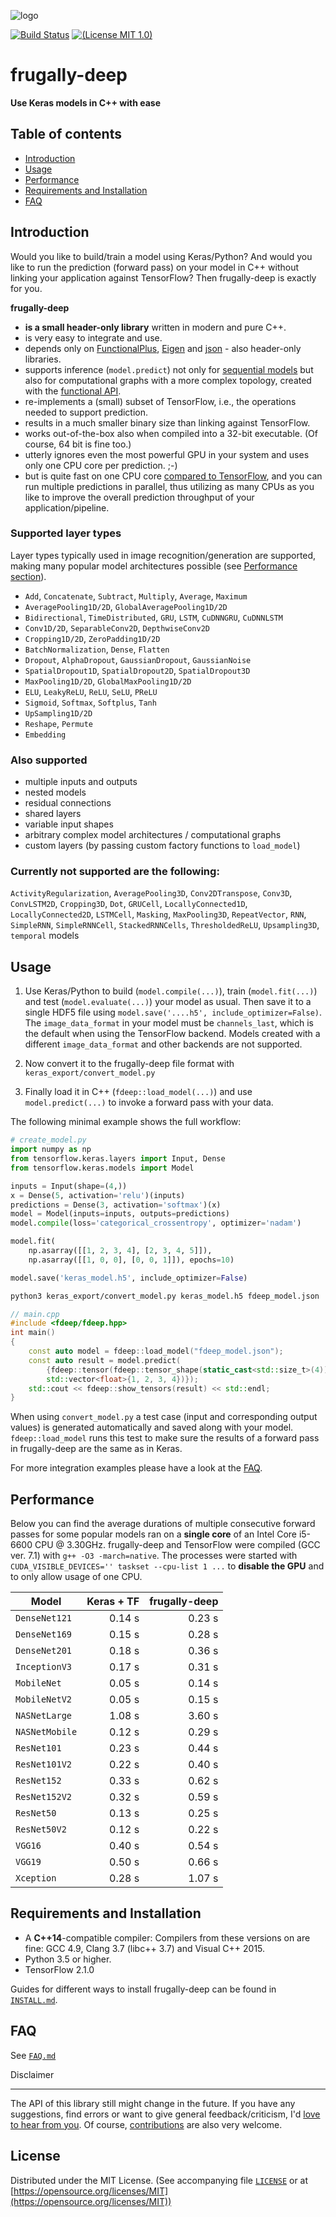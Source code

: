 ![logo](logo/fdeep.png)

[![Build Status](https://travis-ci.org/Dobiasd/frugally-deep.svg?branch=master)][travis]
[![(License MIT 1.0)](https://img.shields.io/badge/license-MIT%201.0-blue.svg)][license]

[travis]: https://travis-ci.org/Dobiasd/frugally-deep
[license]: LICENSE

frugally-deep
=============

**Use Keras models in C++ with ease**

Table of contents
-----------------

* [Introduction](#introduction)
* [Usage](#usage)
* [Performance](#performance)
* [Requirements and Installation](#requirements-and-installation)
* [FAQ](#faq)

Introduction
------------

Would you like to build/train a model using Keras/Python? And would you like to run the prediction (forward pass) on your model in C++ without linking your application against TensorFlow? Then frugally-deep is exactly for you.

**frugally-deep**

* **is a small header-only library** written in modern and pure C++.
* is very easy to integrate and use.
* depends only on [FunctionalPlus](https://github.com/Dobiasd/FunctionalPlus), [Eigen](http://eigen.tuxfamily.org/) and [json](https://github.com/nlohmann/json) - also header-only libraries.
* supports inference (`model.predict`) not only for [sequential models](https://keras.io/getting-started/sequential-model-guide/) but also for computational graphs with a more complex topology, created with the [functional API](https://keras.io/getting-started/functional-api-guide/).
* re-implements a (small) subset of TensorFlow, i.e., the operations needed to support prediction.
* results in a much smaller binary size than linking against TensorFlow.
* works out-of-the-box also when compiled into a 32-bit executable. (Of course, 64 bit is fine too.)
* utterly ignores even the most powerful GPU in your system and uses only one CPU core per prediction. ;-)
* but is quite fast on one CPU core [compared to TensorFlow](#performance), and you can run multiple predictions in parallel, thus utilizing as many CPUs as you like to improve the overall prediction throughput of your application/pipeline.


### Supported layer types

Layer types typically used in image recognition/generation are supported, making many popular model architectures possible (see [Performance section](#performance)).

* `Add`, `Concatenate`, `Subtract`, `Multiply`, `Average`, `Maximum`
* `AveragePooling1D/2D`, `GlobalAveragePooling1D/2D`
* `Bidirectional`, `TimeDistributed`, `GRU`, `LSTM`, `CuDNNGRU`, `CuDNNLSTM`
* `Conv1D/2D`, `SeparableConv2D`, `DepthwiseConv2D`
* `Cropping1D/2D`, `ZeroPadding1D/2D`
* `BatchNormalization`, `Dense`, `Flatten`
* `Dropout`, `AlphaDropout`, `GaussianDropout`, `GaussianNoise`
* `SpatialDropout1D`, `SpatialDropout2D`, `SpatialDropout3D`
* `MaxPooling1D/2D`, `GlobalMaxPooling1D/2D`
* `ELU`, `LeakyReLU`, `ReLU`, `SeLU`, `PReLU`
* `Sigmoid`, `Softmax`, `Softplus`, `Tanh`
* `UpSampling1D/2D`
* `Reshape`, `Permute`
* `Embedding`


### Also supported

* multiple inputs and outputs
* nested models
* residual connections
* shared layers
* variable input shapes
* arbitrary complex model architectures / computational graphs
* custom layers (by passing custom factory functions to `load_model`)

### Currently not supported are the following:

`ActivityRegularization`,
`AveragePooling3D`,
`Conv2DTranspose`,
`Conv3D`,
`ConvLSTM2D`,
`Cropping3D`,
`Dot`,
`GRUCell`,
`LocallyConnected1D`,
`LocallyConnected2D`,
`LSTMCell`,
`Masking`,
`MaxPooling3D`,
`RepeatVector`,
`RNN`,
`SimpleRNN`,
`SimpleRNNCell`,
`StackedRNNCells`,
`ThresholdedReLU`,
`Upsampling3D`,
`temporal` models

Usage
-----

1) Use Keras/Python to build (`model.compile(...)`), train (`model.fit(...)`) and test (`model.evaluate(...)`) your model as usual. Then save it to a single HDF5 file using `model.save('....h5', include_optimizer=False)`. The `image_data_format` in your model must be `channels_last`, which is the default when using the TensorFlow backend. Models created with a different `image_data_format` and other backends are not supported.

2) Now convert it to the frugally-deep file format with `keras_export/convert_model.py`

3) Finally load it in C++ (`fdeep::load_model(...)`) and use `model.predict(...)` to invoke a forward pass with your data.

The following minimal example shows the full workflow:

```python
# create_model.py
import numpy as np
from tensorflow.keras.layers import Input, Dense
from tensorflow.keras.models import Model

inputs = Input(shape=(4,))
x = Dense(5, activation='relu')(inputs)
predictions = Dense(3, activation='softmax')(x)
model = Model(inputs=inputs, outputs=predictions)
model.compile(loss='categorical_crossentropy', optimizer='nadam')

model.fit(
    np.asarray([[1, 2, 3, 4], [2, 3, 4, 5]]),
    np.asarray([[1, 0, 0], [0, 0, 1]]), epochs=10)

model.save('keras_model.h5', include_optimizer=False)
```

```bash
python3 keras_export/convert_model.py keras_model.h5 fdeep_model.json
```

```cpp
// main.cpp
#include <fdeep/fdeep.hpp>
int main()
{
    const auto model = fdeep::load_model("fdeep_model.json");
    const auto result = model.predict(
        {fdeep::tensor(fdeep::tensor_shape(static_cast<std::size_t>(4)),
        std::vector<float>{1, 2, 3, 4})});
    std::cout << fdeep::show_tensors(result) << std::endl;
}
```

When using `convert_model.py` a test case (input and corresponding output values) is generated automatically and saved along with your model. `fdeep::load_model` runs this test to make sure the results of a forward pass in frugally-deep are the same as in Keras.

For more integration examples please have a look at the [FAQ](FAQ.md).

Performance
-----------

Below you can find the average durations of multiple consecutive forward passes for some popular models ran on a **single core** of an Intel Core i5-6600 CPU @ 3.30GHz. frugally-deep and TensorFlow were compiled (GCC ver. 7.1) with `g++ -O3 -march=native`. The processes were started with `CUDA_VISIBLE_DEVICES='' taskset --cpu-list 1 ...` to **disable the GPU** and to only allow usage of one CPU.

| Model             | Keras + TF | frugally-deep |
| ----------------- | ----------:| -------------:|
| `DenseNet121`     |     0.14 s |        0.23 s |
| `DenseNet169`     |     0.15 s |        0.28 s |
| `DenseNet201`     |     0.18 s |        0.36 s |
| `InceptionV3`     |     0.17 s |        0.31 s |
| `MobileNet`       |     0.05 s |        0.14 s |
| `MobileNetV2`     |     0.05 s |        0.15 s |
| `NASNetLarge`     |     1.08 s |        3.60 s |
| `NASNetMobile`    |     0.12 s |        0.29 s |
| `ResNet101`       |     0.23 s |        0.44 s |
| `ResNet101V2`     |     0.22 s |        0.40 s |
| `ResNet152`       |     0.33 s |        0.62 s |
| `ResNet152V2`     |     0.32 s |        0.59 s |
| `ResNet50`        |     0.13 s |        0.25 s |
| `ResNet50V2`      |     0.12 s |        0.22 s |
| `VGG16`           |     0.40 s |        0.54 s |
| `VGG19`           |     0.50 s |        0.66 s |
| `Xception`        |     0.28 s |        1.07 s |

Requirements and Installation
-----------------------------

- A **C++14**-compatible compiler: Compilers from these versions on are fine: GCC 4.9, Clang 3.7 (libc++ 3.7) and Visual C++ 2015.
- Python 3.5 or higher.
- TensorFlow 2.1.0

Guides for different ways to install frugally-deep can be found in [`INSTALL.md`](INSTALL.md).

FAQ
---

See [`FAQ.md`](FAQ.md)

Disclaimer

----------
The API of this library still might change in the future. If you have any suggestions, find errors or want to give general feedback/criticism, I'd [love to hear from you](issues). Of course, [contributions](pulls) are also very welcome.

License
-------

Distributed under the MIT License.
(See accompanying file [`LICENSE`](LICENSE) or at
[https://opensource.org/licenses/MIT](https://opensource.org/licenses/MIT))
